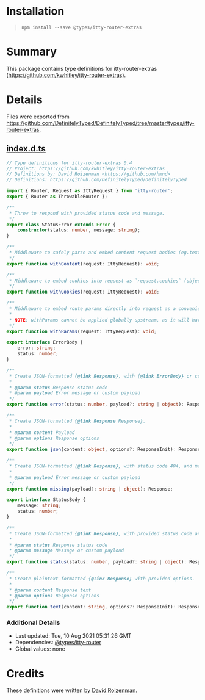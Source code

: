 # Installation
> `npm install --save @types/itty-router-extras`

# Summary
This package contains type definitions for itty-router-extras (https://github.com/kwhitley/itty-router-extras).

# Details
Files were exported from https://github.com/DefinitelyTyped/DefinitelyTyped/tree/master/types/itty-router-extras.
## [index.d.ts](https://github.com/DefinitelyTyped/DefinitelyTyped/tree/master/types/itty-router-extras/index.d.ts)
````ts
// Type definitions for itty-router-extras 0.4
// Project: https://github.com/kwhitley/itty-router-extras
// Definitions by: David Roizenman <https://github.com/hmnd>
// Definitions: https://github.com/DefinitelyTyped/DefinitelyTyped

import { Router, Request as IttyRequest } from 'itty-router';
export { Router as ThrowableRouter };

/**
 * Throw to respond with provided status code and message.
 */
export class StatusError extends Error {
    constructor(status: number, message: string);
}

/**
 * Middleware to safely parse and embed content request bodies (eg.text/json) as `request.content`.
 */
export function withContent(request: IttyRequest): void;

/**
 * Middleware to embed cookies into request as `request.cookies` (object).
 */
export function withCookies(request: IttyRequest): void;

/**
 * Middleware to embed route params directly into request as a convenience.
 *
 * NOTE: withParams cannot be applied globally upstream, as it will have seen no route params at this stage (to spread into the request).
 */
export function withParams(request: IttyRequest): void;

export interface ErrorBody {
    error: string;
    status: number;
}

/**
 * Create JSON-formatted {@link Response}, with {@link ErrorBody} or custom payload as body.
 *
 * @param status Response status code
 * @param payload Error message or custom payload
 */
export function error(status: number, payload?: string | object): Response;

/**
 * Create JSON-formatted {@link Response Response}.
 *
 * @param content Payload
 * @param options Response options
 */
export function json(content: object, options?: ResponseInit): Response;

/**
 * Create JSON-formatted {@link Response}, with status code 404, and message as {@link ErrorBody} or custom payload.
 *
 * @param payload Error message or custom payload
 */
export function missing(payload?: string | object): Response;

export interface StatusBody {
    message: string;
    status: number;
}

/**
 * Create JSON-formatted {@link Response}, with provided status code and message as {@link StatusBody body} or custom payload.
 *
 * @param status Response status code
 * @param message Message or custom payload
 */
export function status(status: number, payload?: string | object): Response;

/**
 * Create plaintext-formatted {@link Response} with provided options.
 *
 * @param content Response text
 * @param options Response options
 */
export function text(content: string, options?: ResponseInit): Response;

````

### Additional Details
 * Last updated: Tue, 10 Aug 2021 05:31:26 GMT
 * Dependencies: [@types/itty-router](https://npmjs.com/package/@types/itty-router)
 * Global values: none

# Credits
These definitions were written by [David Roizenman](https://github.com/hmnd).
